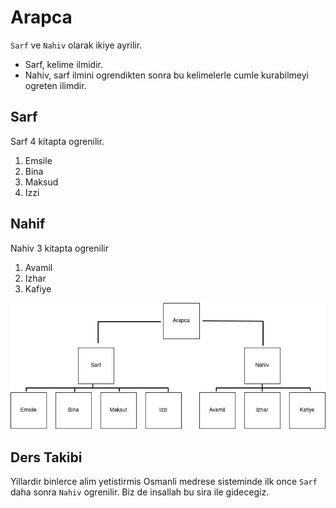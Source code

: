 # Arapca

`Sarf` ve `Nahiv` olarak ikiye ayrilir.

- Sarf, kelime ilmidir.
- Nahiv, sarf ilmini ogrendikten sonra bu kelimelerle cumle kurabilmeyi ogreten ilimdir.

## Sarf

Sarf 4 kitapta ogrenilir.

1. Emsile
2. Bina
3. Maksud
4. Izzi

## Nahif

Nahiv 3 kitapta ogrenilir

1. Avamil
2. Izhar
3. Kafiye

![Arapca Tablosu](_media/arabic-table.jpg)

## Ders Takibi

Yillardir binlerce alim yetistirmis Osmanli medrese sisteminde ilk once `Sarf` daha sonra `Nahiv` ogrenilir. Biz de insallah bu sira ile gidecegiz.
